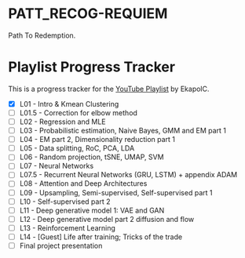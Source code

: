 # PATT_RECOG-REQUIEM
Path To Redemption.

# Playlist Progress Tracker
This is a progress tracker for the [YouTube Playlist](https://www.youtube.com/playlist?list=PLcBOyD1N1T-OpGooU_P9nFL9I3I6IiDgu) by EkapolC.
- [x] L01 - Intro & Kmean Clustering
- [ ] L01.5 - Correction for elbow method
- [ ] L02 - Regression and MLE
- [ ] L03 - Probabilistic estimation, Naive Bayes, GMM and EM part 1
- [ ] L04 - EM part 2, Dimensionality reduction part 1
- [ ] L05 - Data splitting, RoC, PCA, LDA
- [ ] L06 - Random projection, tSNE, UMAP, SVM
- [ ] L07 - Neural Networks
- [ ] L07.5 - Recurrent Neural Networks (GRU, LSTM) + appendix ADAM
- [ ] L08 - Attention and Deep Architectures
- [ ] L09 - Upsampling, Semi-supervised, Self-supervised part 1
- [ ] L10 - Self-supervised part 2
- [ ] L11 - Deep generative model 1: VAE and GAN
- [ ] L12 - Deep generative model part 2 diffusion and flow
- [ ] L13 - Reinforcement Learning
- [ ] L14 - [Guest] Life after training; Tricks of the trade
- [ ] Final project presentation
